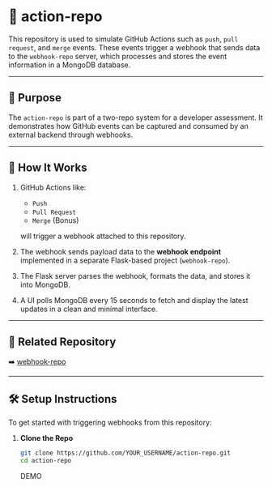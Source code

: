 # 🔧 action-repo

This repository is used to simulate GitHub Actions such as `push`, `pull request`, and `merge` events. These events trigger a webhook that sends data to the `webhook-repo` server, which processes and stores the event information in a MongoDB database.

---

## 🎯 Purpose

The `action-repo` is part of a two-repo system for a developer assessment. It demonstrates how GitHub events can be captured and consumed by an external backend through webhooks.

---

## 🚀 How It Works

1. GitHub Actions like:
   - `Push`
   - `Pull Request`
   - `Merge` (Bonus)
   
   will trigger a webhook attached to this repository.

2. The webhook sends payload data to the **webhook endpoint** implemented in a separate Flask-based project (`webhook-repo`).

3. The Flask server parses the webhook, formats the data, and stores it into MongoDB.

4. A UI polls MongoDB every 15 seconds to fetch and display the latest updates in a clean and minimal interface.

---

## 🔗 Related Repository

➡️ [webhook-repo](https://github.com/YOUR_USERNAME/webhook-repo)

---

## 🛠️ Setup Instructions

To get started with triggering webhooks from this repository:

1. **Clone the Repo**
   ```bash
   git clone https://github.com/YOUR_USERNAME/action-repo.git
   cd action-repo
   ```

   DEMO